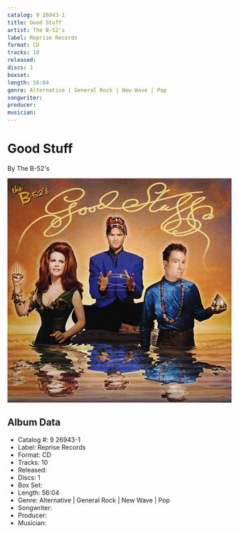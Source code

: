```yaml
---
catalog: 9 26943-1
title: Good Stuff
artist: The B-52's
label: Reprise Records
format: CD
tracks: 10
released: 
discs: 1
boxset: 
length: 56:04
genre: Alternative | General Rock | New Wave | Pop
songwriter: 
producer: 
musician: 
---
```


# Good Stuff

By The B-52's

![](../../assets/cdcovers/The_B-52s-Good_Stuff.png)

## Album Data

- Catalog #: 9 26943-1
- Label: Reprise Records
- Format: CD
- Tracks: 10
- Released: 
- Discs: 1
- Box Set: 
- Length: 56:04
- Genre: Alternative | General Rock | New Wave | Pop
- Songwriter: 
- Producer: 
- Musician: 

